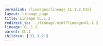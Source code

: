 ```yaml
---
permalink: /lineages/lineage_CL.1.2.html
layout: lineage_page
title: Lineage CL.1.2
redirect_to: ../lineage.html?lineage=CL.1.2
lineage: CL.1.2
parent: CL.1
children: ['CL.1.2']
---
```

